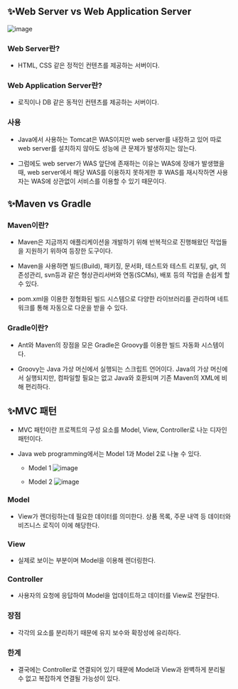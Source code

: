 ## ✨Web Server vs Web Application Server
![image](https://user-images.githubusercontent.com/63232876/159043546-7fc88eac-966d-40f8-a880-e4b19f4f6e63.png)

### Web Server란?
- HTML, CSS 같은 정적인 컨텐츠를 제공하는 서버이다.
### Web Application Server란?
- 로직이나 DB 같은 동적인 컨텐츠를 제공하는 서버이다.

### 사용
- Java에서 사용하는 Tomcat은 WAS이지만 web server를 내장하고 있어 따로 web server를 설치하지 않아도 성능에 큰 문제가 발생하지는 않는다.

- 그럼에도 web server가 WAS 앞단에 존재하는 이유는 WAS에 장애가 발생했을 때, web server에서 해당 WAS를 이용하지 못하게한 후 WAS를 재시작하면 사용자는 WAS에 상관없이 서비스를 이용할 수 있기 때문이다. 

## ✨Maven vs Gradle
### Maven이란?
- Maven은 지금까지 애플리케이션을 개발하기 위해 반복적으로 진행해왔던 작업들을 지원하기 위하여 등장한 도구이다.

- Maven을 사용하면 빌드(Build), 패키징, 문서화, 테스트와 테스트 리포팅, git, 의존성관리, svn등과 같은 형상관리서버와 연동(SCMs), 배포 등의 작업을 손쉽게 할 수 있다.

- pom.xml을 이용한 정형화된 빌드 시스템으로 다양한 라이브러리를 관리하며 네트워크를 통해 자동으로 다운을 받을 수 있다.

### Gradle이란?
- Ant와 Maven의 장점을 모은 Gradle은 Groovy를 이용한 빌드 자동화 시스템이다. 

- Groovy는 Java 가상 머신에서 실행되는 스크립트 언어이다. Java의 가상 머신에서 실행되지만, 컴파일할 필요는 없고 Java와 호환되며 기존 Maven의 XML에 비해 편리하다.

## ✨MVC 패턴
- MVC 패턴이란 프로젝트의 구성 요소를 Model, View, Controller로 나눈 디자인 패턴이다.

- Java web programming에서는 Model 1과 Model 2로 나눌 수 있다.
    - Model 1
    ![image](https://user-images.githubusercontent.com/63232876/159020961-a2097746-5835-4a19-ab70-9999f4df1531.png)

    - Model 2
    ![image](https://user-images.githubusercontent.com/63232876/159020893-7d149b28-d733-4000-8ff9-610f2f9546e6.png)


### Model
- View가 렌더링하는데 필요한 데이터를 의미한다. 상품 목록, 주문 내역 등 데이터와 비즈니스 로직이 이에 해당한다.

### View 
- 실제로 보이는 부분이며 Model을 이용해 렌더링한다.

### Controller
- 사용자의 요청에 응답하여 Model을 업데이트하고 데이터를 View로 전달한다.

### 장점
- 각각의 요소를 분리하기 때문에 유지 보수와 확장성에 유리하다.

### 한계
- 결국에는 Controller로 연결되어 있기 때문에 Model과 View과 완벽하게 분리될 수 없고 복잡하게 연결될 가능성이 있다.

